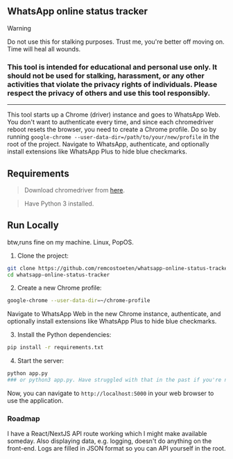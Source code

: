 ## WhatsApp online status tracker

> [!WARNING]
> Do not use this for stalking purposes. Trust me, you're better off moving on. Time will heal all wounds.

### This tool is intended for educational and personal use only. It should not be used for stalking, harassment, or any other activities that violate the privacy rights of individuals. Please respect the privacy of others and use this tool responsibly.

---

This tool starts up a Chrome (driver) instance and goes to WhatsApp Web. You don't want to authenticate every time, and since each chromedriver reboot resets the browser, you need to create a Chrome profile. Do so by running `google-chrome --user-data-dir=/path/to/your/new/profile` in the root of the project. Navigate to WhatsApp, authenticate, and optionally install extensions like WhatsApp Plus to hide blue checkmarks.

## Requirements

> Download chromedriver from [here](https://chromedriver.chromium.org/downloads).

> Have Python 3 installed.

## Run Locally

btw,runs fine on my machine. Linux, PopOS.

1. Clone the project:

```bash
git clone https://github.com/remcostoeten/whatsapp-online-status-tracker.git
cd whatsapp-online-status-tracker
```

2. Create a new Chrome profile:

```bash
google-chrome --user-data-dir=~/chrome-profile                                                                                                                                                                                                          ```
```
Navigate to WhatsApp Web in the new Chrome instance, authenticate, and optionally install extensions like WhatsApp Plus to hide blue checkmarks.

3. Install the Python dependencies:

```bash
pip install -r requirements.txt
```

4. Start the server:

```bash
python app.py
### or python3 app.py. Have struggled with that in the past if you're new. 🙃
```

Now, you can navigate to `http://localhost:5000` in your web browser to use the application.

### Roadmap

I have a React/NextJS API route working which I might make available someday. Also displaying data, e.g. logging, doesn't do anything on the front-end. Logs are filled in JSON format so you can API yourself in the root.
